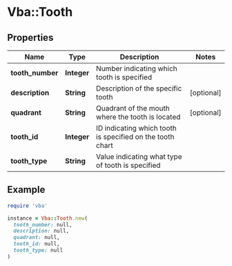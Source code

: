 # Vba::Tooth

## Properties

| Name | Type | Description | Notes |
| ---- | ---- | ----------- | ----- |
| **tooth_number** | **Integer** | Number indicating which tooth is specified |  |
| **description** | **String** | Description of the specific tooth | [optional] |
| **quadrant** | **String** | Quadrant of the mouth where the tooth is located | [optional] |
| **tooth_id** | **Integer** | ID indicating which tooth is specified on the tooth chart |  |
| **tooth_type** | **String** | Value indicating what type of tooth is specified |  |

## Example

```ruby
require 'vba'

instance = Vba::Tooth.new(
  tooth_number: null,
  description: null,
  quadrant: null,
  tooth_id: null,
  tooth_type: null
)
```

